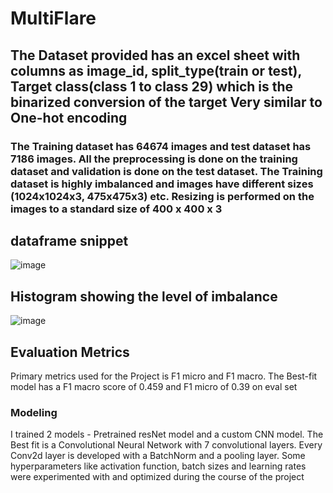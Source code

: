# MultiFlare

## The Dataset provided has an excel sheet with columns as image_id, split_type(train or test), Target class(class 1 to class 29) which is the binarized conversion of the target Very similar to One-hot encoding

### The Training dataset has 64674 images and test dataset has 7186 images. All the preprocessing is done on the training dataset and validation is done on the test dataset. The Training dataset is highly imbalanced and images have different sizes (1024x1024x3, 475x475x3) etc. Resizing is performed on the images to a standard size of 400 x 400 x 3

## dataframe snippet

![image](https://github.com/shanunrandev123/MultiFlare/assets/49170258/b37a15bd-1540-4fdd-862c-69860652ec29)

## Histogram showing the level of imbalance

![image](https://github.com/shanunrandev123/MultiFlare/assets/49170258/d85d11e5-07ae-42d9-bfff-02e38866857a)


## Evaluation Metrics

Primary metrics used for the Project is F1 micro and F1 macro. The Best-fit model has a F1 macro score of 0.459 and F1 micro of 0.39 on eval set

### Modeling
I trained 2 models - Pretrained resNet model and a custom CNN model. The Best fit is a Convolutional Neural Network with 7 convolutional layers. Every Conv2d layer is developed with a BatchNorm and a pooling layer. Some hyperparameters like activation function, batch sizes and learning rates were experimented with and optimized during the course of the project






